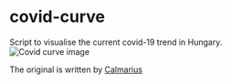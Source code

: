 # covid-curve
Script to visualise the current covid-19 trend in Hungary.
![Covid curve image](https://i.imgur.com/TxqLm9P.png)

The original is written by [Calmarius](https://github.com/Calmarius)
